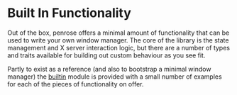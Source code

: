 # Built In Functionality

Out of the box, penrose offers a minimal amount of functionality that can be used
to write your own window manager. The core of the library is the state management
and X server interaction logic, but there are a number of types and traits available
for building out custom behaviour as you see fit.

Partly to exist as a reference (and also to bootstrap a minimal window manager) the
[builtin][0] module is provided with a small number of examples for each of the
pieces of functionality on offer.


  [0]: https://github.com/sminez/penrose/tree/develop/src/builtin
